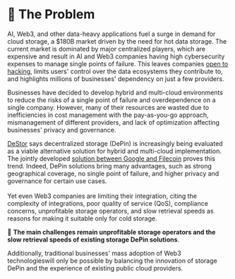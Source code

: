 # 🚫 The Problem

AI, Web3, and other data-heavy applications fuel a surge in demand for cloud storage, a $180B market driven by the need for hot data storage. The current market is dominated by major centralized players, which are expensive and result in AI and Web3 companies having high cybersecurity expenses to manage single points of failure. This leaves companies [open to hacking](https://protos.com/users-of-hacked-mixin-network-question-projects-decentralized-nature/), limits users' control over the data ecosystems they contribute to, and highlights millions of businesses' dependency on just a few providers.

Businesses have decided to develop hybrid and multi-cloud environments to reduce the risks of a single point of failure and overdependence on a single company. However, many of their resources are wasted due to inefficiencies in cost management with the pay-as-you-go approach, mismanagement of different providers, and lack of optimization affecting businesses' privacy and governance.

[DeStor](https://destor.com/the-state-of-destor-2024) says decentralized storage (DePin) is increasingly being evaluated as a viable alternative solution for hybrid and multi-cloud implementation. The jointly developed [solution between Google and Filecoin](../../getting-started/get-wallets.md) proves this trend. Indeed, DePin solutions bring many advantages, such as strong geographical coverage, no single point of failure, and higher privacy and governance for certain use cases. \
\
Yet even Web3 companies are limiting their integration, citing the complexity of integrations, poor quality of service (QoS), compliance concerns, unprofitable storage operators, and slow retrieval speeds as reasons for making it suitable only for cold storage.&#x20;

:rocket: **The main challenges remain unprofitable storage operators and the slow retrieval speeds of existing storage DePin solutions**.&#x20;

Additionally, traditional businesses' mass adoption of Web3 technologieswill only be possible by balancing the innovation of storage DePin and the experience of existing public cloud providers.
